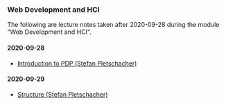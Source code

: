 ### Web Development and HCI

The following are lecture notes taken after 2020-09-28 during the module "Web Development and HCI".

#### 2020-09-28

* [Introduction to PDP (Stefan Pletschacher)](001-introduction-to-wdhci.md)  

#### 2020-09-29

* [Structure (Stefan Pletschacher)](002-structure.md)  
